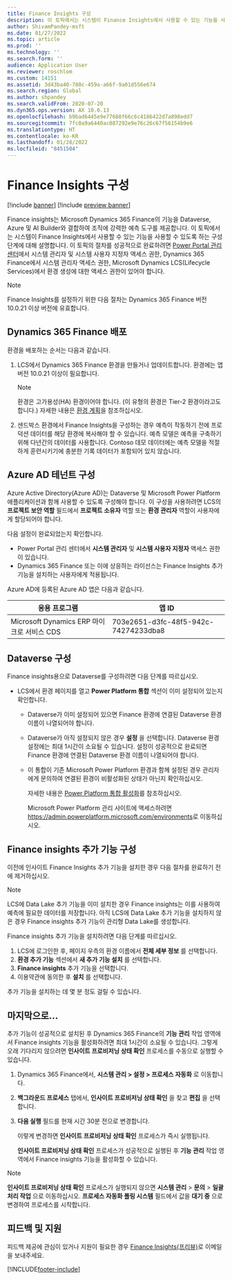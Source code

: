 ```yaml
---
title: Finance Insights 구성
description: 이 토픽에서는 시스템이 Finance Insights에서 사용할 수 있는 기능을 사용할 수 있도록 하는 구성 단계에 대해 설명합니다.
author: ShivamPandey-msft
ms.date: 01/27/2022
ms.topic: article
ms.prod: ''
ms.technology: ''
ms.search.form: ''
audience: Application User
ms.reviewer: roschlom
ms.custom: 14151
ms.assetid: 3d43ba40-780c-459a-a66f-9a01d556e674
ms.search.region: Global
ms.author: shpandey
ms.search.validFrom: 2020-07-20
ms.dyn365.ops.version: AX 10.0.13
ms.openlocfilehash: b9bad6445e9e77688f66c6c4186422d7a898edd7
ms.sourcegitcommit: 7fc0a9a6440ac087292e9e76c26c67f56154b9e6
ms.translationtype: HT
ms.contentlocale: ko-KR
ms.lasthandoff: 01/28/2022
ms.locfileid: "8451504"
---
```

# <a name="configuration-for-finance-insights"></a>Finance Insights 구성

[!include [banner](../includes/banner.md)]
[!include [preview banner](../includes/preview-banner.md)]

Finance insights는 Microsoft Dynamics 365 Finance의 기능을 Dataverse, Azure 및 AI Builder와 결합하여 조직에 강력한 예측 도구를 제공합니다. 이 토픽에서는 시스템이 Finance Insights에서 사용할 수 있는 기능을 사용할 수 있도록 하는 구성 단계에 대해 설명합니다. 이 토픽의 절차를 성공적으로 완료하려면 [Power Portal 관리 센터](https://admin.powerplatform.microsoft.com/)에서 시스템 관리자 및 시스템 사용자 지정자 액세스 권한, Dynamics 365 Finance에서 시스템 관리자 액세스 권한, Microsoft Dynamics LCS(Lifecycle Services)에서 환경 생성에 대한 액세스 권한이 있어야 합니다.

> [!NOTE]
> Finance Insights를 설정하기 위한 다음 절차는 Dynamics 365 Finance 버전 10.0.21 이상 버전에 유효합니다.

## <a name="deploy-dynamics-365-finance"></a>Dynamics 365 Finance 배포

환경을 배포하는 순서는 다음과 같습니다.

1. LCS에서 Dynamics 365 Finance 환경을 만들거나 업데이트합니다. 환경에는 앱 버전 10.0.21 이상이 필요합니다.

    > [!NOTE]
    > 환경은 고가용성(HA) 환경이어야 합니다. (이 유형의 환경은 Tier-2 환경이라고도 합니다.) 자세한 내용은 [환경 계획](../../fin-ops-core/fin-ops/imp-lifecycle/environment-planning.md)을 참조하십시오.

2. 샌드박스 환경에서 Finance Insights을 구성하는 경우 예측이 작동하기 전에 프로덕션 데이터를 해당 환경에 복사해야 할 수 있습니다. 예측 모델은 예측을 구축하기 위해 다년간의 데이터를 사용합니다. Contoso 데모 데이터에는 예측 모델을 적절하게 훈련시키기에 충분한 기록 데이터가 포함되어 있지 않습니다. 

## <a name="configure-your-azure-ad-tenant"></a>Azure AD 테넌트 구성

Azure Active Directory(Azure AD)는 Dataverse 및 Microsoft Power Platform 애플리케이션과 함께 사용할 수 있도록 구성해야 합니다. 이 구성을 사용하려면 LCS의 **프로젝트 보안 역할** 필드에서 **프로젝트 소유자** 역할 또는 **환경 관리자** 역할이 사용자에게 할당되어야 합니다.

다음 설정이 완료되었는지 확인합니다.

- Power Portal 관리 센터에서 **시스템 관리자** 및 **시스템 사용자 지정자** 액세스 권한이 있습니다.
- Dynamics 365 Finance 또는 이에 상응하는 라이선스는 Finance Insights 추가 기능을 설치하는 사용자에게 적용됩니다.

Azure AD에 등록된 Azure AD 앱은 다음과 같습니다.

|  응용 프로그램                             | 앱 ID                               |
|------------------------------------------|--------------------------------------|
| Microsoft Dynamics ERP 마이크로 서비스 CDS | 703e2651-d3fc-48f5-942c-74274233dba8 |
    
## <a name="configure-dataverse"></a>Dataverse 구성

Finance insights용으로 Dataverse를 구성하려면 다음 단계를 따르십시오.

- LCS에서 환경 페이지를 열고 **Power Platform 통합** 섹션이 이미 설정되어 있는지 확인합니다.

    - Dataverse가 이미 설정되어 있으면 Finance 환경에 연결된 Dataverse 환경 이름이 나열되어야 합니다.
    - Dataverse가 아직 설정되지 않은 경우 **설정** 을 선택합니다. Dataverse 환경 설정에는 최대 1시간이 소요될 수 있습니다. 설정이 성공적으로 완료되면 Finance 환경에 연결된 Dataverse 환경 이름이 나열되어야 합니다.
    - 이 통합이 기존 Microsoft Power Platform 환경과 함께 설정된 경우 관리자에게 문의하여 연결된 환경이 비활성화된 상태가 아닌지 확인하십시오.

        자세한 내용은 [Power Platform 통합 활성화](../../fin-ops-core/dev-itpro/power-platform/enable-power-platform-integration.md)를 참조하십시오. 

        Microsoft Power Platform 관리 사이트에 액세스하려면 <https://admin.powerplatform.microsoft.com/environments>로 이동하십시오.

## <a name="configure-the-finance-insights-add-in"></a>Finance insights 추가 기능 구성

이전에 인사이트 Finance Insights 추가 기능을 설치한 경우 다음 절차를 완료하기 전에 제거하십시오.

> [!NOTE]
> LCS에 Data Lake 추가 기능을 이미 설치한 경우 Finance insights는 이를 사용하여 예측에 필요한 데이터를 저장합니다. 아직 LCS에 Data Lake 추가 기능을 설치하지 않은 경우 Finance insights 추가 기능이 관리형 Data Lake를 생성합니다.

Finance insights 추가 기능을 설치하려면 다음 단계를 따르십시오.

1. LCS에 로그인한 후, 페이지 우측의 환경 이름에서 **전체 세부 정보** 를 선택합니다.
2. **환경 추가 기능** 섹션에서 **새 추가 기능 설치** 를 선택합니다.
3. **Finance insights** 추가 기능을 선택합니다.
4. 이용약관에 동의한 후 **설치** 를 선택합니다.

추가 기능을 설치하는 데 몇 분 정도 걸릴 수 있습니다.

## <a name="one-last-thing"></a>마지막으로...

추가 기능이 성공적으로 설치된 후 Dynamics 365 Finance의 **기능 관리** 작업 영역에서 Finance insights 기능을 활성화하려면 최대 1시간이 소요될 수 있습니다. 그렇게 오래 기다리지 않으려면 **인사이트 프로비저닝 상태 확인** 프로세스를 수동으로 실행할 수 있습니다. 

1. Dynamics 365 Finance에서, **시스템 관리 \> 설정 \> 프로세스 자동화** 로 이동합니다.
2. **백그라운드 프로세스** 탭에서, **인사이트 프로비저닝 상태 확인** 을 찾고 **편집** 을 선택합니다.
3. **다음 실행** 필드를 현재 시간 30분 전으로 변경합니다.

   이렇게 변경하면 **인사이트 프로비저닝 상태 확인** 프로세스가 즉시 실행됩니다.

   **인사이트 프로비저닝 상태 확인** 프로세스가 성공적으로 실행된 후 **기능 관리** 작업 영역에서 Finance insights 기능을 활성화할 수 있습니다.

> [!NOTE]
> **인사이트 프로비저닝 상태 확인** 프로세스가 실행되지 않으면 **시스템 관리** > **문의** > **일괄 처리 작업** 으로 이동하십시오. **프로세스 자동화 폴링 시스템** 필드에서 값을 **대기 중** 으로 변경하여 프로세스를 시작합니다. 
> 
## <a name="feedback-and-support"></a>피드백 및 지원

피드백 제공에 관심이 있거나 지원이 필요한 경우 [Finance Insights(프리뷰)](mailto:fiap@microsoft.com)로 이메일을 보내주세요.

[!INCLUDE[footer-include](../../includes/footer-banner.md)]
